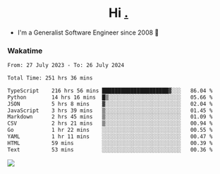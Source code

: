 <h1 align="center">Hi <a href="https://www.hackerrank.com/erasmosaraujo">.</a></h1>
 
- I'm a Generalist Software Engineer  since 2008 🚀
<!--  
<p align="left">
  <a href="https://github.com/erasmosoares/github-readme-stats">
    <img
      align="center"
      src="https://github-readme-stats.vercel.app/api/top-langs/?username=erasmosoares&theme=radical&layout=compact"
    />
  </a>
  <a href="https://github.com/erasmosoares/github-readme-stats">
    [![Harlok's WakaTime stats](https://github-readme-stats.vercel.app/api/wakatime?username=ffflabs)](https://github.com/anuraghazra/github-readme-stats)
  </a>
</p>

<!--
 ### Repo 
 
<p align="left">
 <a href="https://github.com/erasmosoares/github-readme-stats">
    <img
      align="center"
      height="165"
      src="https://github-readme-stats.vercel.app/api/pin?username=erasmosoares&repo=sample-node&title_color=fff&icon_color=f9f9f9&text_color=9f9f9f&bg_color=151515"
    />
  </a>
  <a href="https://github.com/erasmosoares/github-readme-stats">
    <img
      align="center"
      height="165"
      src="https://github-readme-stats.vercel.app/api/pin?username=erasmosoares&repo=sample-node&title_color=fff&icon_color=f9f9f9&text_color=9f9f9f&bg_color=151515"
    />
  </a>
</p>
-->

 ### Wakatime 

<!--START_SECTION:waka-->

```txt
From: 27 July 2023 - To: 26 July 2024

Total Time: 251 hrs 36 mins

TypeScript    216 hrs 56 mins █████████████████████▓░░░   86.04 %
Python        14 hrs 16 mins  █▒░░░░░░░░░░░░░░░░░░░░░░░   05.66 %
JSON          5 hrs 8 mins    ▓░░░░░░░░░░░░░░░░░░░░░░░░   02.04 %
JavaScript    3 hrs 39 mins   ▒░░░░░░░░░░░░░░░░░░░░░░░░   01.45 %
Markdown      2 hrs 45 mins   ▒░░░░░░░░░░░░░░░░░░░░░░░░   01.09 %
CSV           2 hrs 21 mins   ▒░░░░░░░░░░░░░░░░░░░░░░░░   00.94 %
Go            1 hr 22 mins    ░░░░░░░░░░░░░░░░░░░░░░░░░   00.55 %
YAML          1 hr 11 mins    ░░░░░░░░░░░░░░░░░░░░░░░░░   00.47 %
HTML          59 mins         ░░░░░░░░░░░░░░░░░░░░░░░░░   00.39 %
Text          53 mins         ░░░░░░░░░░░░░░░░░░░░░░░░░   00.36 %
```

<!--END_SECTION:waka-->

![](https://komarev.com/ghpvc/?username=erasmosoares&color=brightgreen)
